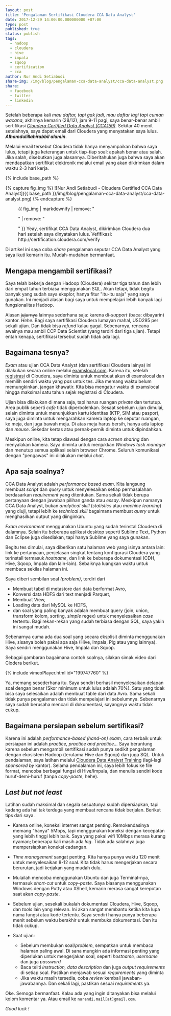 ```yaml
---
layout: post
title: 'Pengalaman Sertifikasi Cloudera CCA Data Analyst'
date: 2017-12-29 14:00:00.000000000 +07:00
type: post
published: true
status: publish
tags:
  - hadoop
  - cloudera
  - hive
  - impala
  - sqoop
  - certification
  - cca
author: Nur Andi Setiabudi
share-img: /img/blog/pengalaman-cca-data-analyst/cca-data-analyst.png
share:
  - facebook
  - twitter
  - linkedin
---
```

Setelah beberapa kali _mau daftar, tapi gak jadi, mau daftar lagi tapi cuman wacana_, akhirnya kemarin (28/12), jam 9-11 pagi, saya benar-benar ambil sertifikasi [*Cloudera Certified Data Analyst (CCA159)*](https://www.cloudera.com/more/training/certification/cca-data-analyst.html). Sekitar 40 menit setelahnya, saya dapat email dari Cloudera yang menyatakan saya lulus. _**Alhamdulillahirabbil alamin**_. 

Melalui email tersebut Cloudera tidak hanya menyampaikan bahwa saya lulus, tetapi juga keterangan untuk tiap-tiap soal: apakah benar atau salah. Jika salah, disebutkan juga alasannya. Diberitahukan juga bahwa saya akan mendapatkan sertifikat elektronik melalui email yang akan dikirimkan dalam waktu 2-3 hari kerja.

{% include base_path %}

{% capture fig_img %}
![Nur Andi Setiabudi - Cloudera Certified CCA Data Analyst]({{ base_path }}/img/blog/pengalaman-cca-data-analyst/cca-data-analyst.png)
{% endcapture %}

<figure>
{{ fig_img | markdownify | remove: "<p>" | remove: "</p>" }}
<span class="caption">Yeay, sertifikat CCA Data Analyst, dikirimkan Cloudera dua hari setelah saya dinyatakan lulus. Vefifikasi: http://certification.cloudera.com/verify</span>
</figure> 


Di artikel ini saya coba *share* pengalaman seputar CCA Data Analyst yang saya ikuti kemarin itu. Mudah-mudahan bermanfaat.

## Mengapa mengambil sertifikasi?

Saya telah bekerja dengan Hadoop (Cloudera) sekitar tiga tahun dan lebih dari empat tahun terbiasa menggunakan SQL. Akan tetapi, tidak begitu banyak yang sudah saya eksplor, hanya fitur "itu-itu saja" yang saya gunakan. Ini menjadi alasan bagi saya untuk mempelajari lebih banyak lagi fungsionalitas Hadoop.

Alasan ~~jujurnya~~ lainnya sederhana saja: karena di-*support* (baca: dibayarin) kantor. _Hehe_. Bagi saya sertifikasi Cloudera lumayan mahal, USD295 per sekali ujian. Dan tidak bisa _refund_ kalau gagal. Sebenarnya, rencana awalnya mau ambil CCP Data Scientist (yang terdiri dari tiga ujian). Tetapi entah kenapa, sertifikasi tersebut sudah tidak ada lagi.

## Bagaimana tesnya?

_Exam_ atau ujian CCA Data Analyst (dan sertifikasi Cloudera lainya) ini dilakukan secara online melalui [examslocal.com](http://www.examslocal.com/). Karena itu, setelah  [registrasi](https://university.cloudera.com/content/cca175) di Cloudera, saya diminta untuk membuat akun di examslocal dan memilih sendiri waktu yang _pas_ untuk tes. Jika memang waktu belum memungkinkan, jangan khawatir. Kita bisa mengatur waktu di examslocal hingga maksimal satu tahun sejak registrasi di Cloudera. 

Ujian bisa dilakukan di mana saja, tapi harus ruangan _private_ dan tertutup. Area publik seperti _cafe_ tidak diperbolehkan. Sesaat sebelum ujian dimulai, selain diminta untuk menunjukkan kartu identitas (KTP, SIM atau paspor), saya juga diminta untuk mengarahkan kamera laptop ke seputar ruangan, ke meja, dan juga bawah meja. Di atas meja harus bersih, hanya ada laptop dan _mouse_. Sekedar kertas atau pernak-pernik diminta untuk dipindahkan.

Meskipun online, kita tetap diawasi dengan cara _screen sharing_ dan menyalakan kamera. Saya diminta untuk menjukkan _Windows task manager_ dan menutup semua aplikasi selain browser Chrome. Seluruh komunikasi dengan "pengawas" ini dilakukan melalui _chat_.

## Apa saja soalnya?

CCA Data Analyst adalah _performance based exam_. Kita langsung membuat _script_ dan _query_ untuk menyelesaikan setiap permasalahan berdasarkan _requirement_ yang ditentukan. Sama sekali tidak berupa pertanyaan dengan jawaban pilihan ganda atau _essay_. Meskipun namanya CCA Data Analyst, bukan _analytical skill_ (_statistics_ atau _machine learning_) yang diuji, tetapi lebih ke _technical skill_ bagaimana membuat _query_ untuk menghasilkan output yang diinginkan.  

_Exam environment_ menggunakan Ubuntu yang sudah terinstal Cloudera di dalamnya. Selain itu beberapa aplikasi desktop seperti Sublime Text, Python dan Eclipse juga disediakan, tapi hanya Sublime yang saya gunakan. 

Begitu tes dimulai, saya diberikan satu halaman web yang isinya antara lain: link ke pertanyaan, penjelasan singkat tentang konfigurasi Cloudera yang terinstall termasuk _hostname_, dan link ke beberapa dokumentasi (CDH, Hive, Sqoop, Impala dan lain-lain). Sebaiknya luangkan waktu untuk membaca sekilas halaman ini. 

Saya diberi sembilan soal _(problem)_, terdiri dari

* Membuat tabel di metastore dari data berformat Avro,
* Konversi data HDFS dari text menjadi Parquet,
* Membuat View,
* Loading data dari MySQL ke HDFS,
* dan soal yang paling banyak adalah membuat query (join, union, transform kolom, sorting, _simple_ regex) untuk menyelesaikan _case_ tertentu. Bagi rekan-rekan yang sudah terbiasa dengan SQL, saya yakin ini sangat mudah. 

Sebenarnya cuma ada dua soal yang secara eksplisit diminta menggunakan Hive, sisanya boleh pakai apa saja (Hive, Impala, Pig atau yang lainnya). Saya sendiri menggunakan Hive, Impala dan Sqoop.   

Sebagai gambaran bagaimana contoh soalnya, silakan simak video dari Clodera berikut.

{% include vimeoPlayer.html id="199747760" %}

Ya, memang sesederhana itu. Saya sendiri berhasil menyelesaikan delapan soal dengan benar (Skor minimum untuk lulus adalah 70%). Satu yang tidak bisa saya selesaikan adalah membuat table dari data Avro. Sama sekali tidak punya pengalaman dan tidak mempelajari ini sebelumnya. Sebenarnya saya sudah berusaha mencari di dokumentasi, sayangnya waktu tidak cukup.

## Bagaimana persiapan sebelum sertifikasi?

Karena ini adalah _performance-based (hand-on) exam_, cara terbaik untuk persiapan ini adalah _practice, practice and practice..._ Saya beruntung karena sebelum mengambil sertifikasi sudah punya sedikit pengalaman dengan ekosistem Hadoop (terutama Hive dan Sqoop) dan juga SQL. Untuk pendalaman, saya latihan melalui [Cloudera Data Analyst Training](https://www.cloudera.com/more/training/courses/data-analyst-training.html) (lagi-lagi _sponsored by_ kantor). Selama pendalaman ini, saya lebih fokus ke file format, mencoba berbagai fungsi di Hive/Impala, dan menulis sendiri kode huruf-demi-huruf (tanpa _copy-paste_, hehe).

## _Last but not least_

Latihan sudah maksimal dan segala sesuatunya sudah dipersiapkan, tapi kadang ada hal tak terduga yang membuat rencana tidak berjalan. Berikut tips dari saya.

* Karena online, koneksi internet sangat penting. Remokendasinya memang "hanya" 5Mbps, tapi menggunakan koneksi dengan kecepatan yang lebih tinggi lebih baik. Saya yang pakai wifi 10Mbps merasa kurang nyaman; beberapa kali masih ada _lag_. Tidak ada salahnya juga mempersiapkan koneksi cadangan. 

* _Time management_ sangat penting. Kita hanya punya waktu 120 menit untuk menyelesaikan 8-12 soal. Kita tidak harus mengerjakan secara berurutan, jadi kerjakan yang mudah dulu.

* Mulailah mencoba menggunakan Ubuntu dan juga Terminal-nya, termasuk _short-cut_ untuk _copy-paste_. Saya biasanya menggunakan Windows dengan Putty atau XShell, kemarin merasa sangat kerepotan saat akan _copy-paste_. 

* Sebelum ujian, sesekali bukalah dokumentasi Cloudera, Hive, Sqoop, dan _tools_ lain yang relevan. Ini akan sangat membantu ketika kita lupa nama fungsi atau kode tertentu. Saya sendiri hanya punya beberapa menit sebelum waktu berakhir untuk membuka dokumentasi. Dan itu tidak cukup.

* Saat ujian:
  * Sebelum membukan soal/*problem*, sempatkan untuk membaca halaman paling awal. Di sana mungkin ada informasi penting yang diperlukan untuk mengerjakan soal, seperti _hostname, username_ dan juga _password_
  * Baca teliti _instruction, data description_ dan juga _output requirements_ di setiap soal. Pastikan menjawab sesuai _requirements_ yang diminta
  * Jika waktu masih tersedia, coba _review_ kembali jawaban-jawabannya. Dan sekali lagi, pastikan sesuai _requirements_ ya. 

Oke. Semoga bermanfaat. Kalau ada yang ingin ditanyakan bisa melalui kolom komentar ya. Atau email ke `nurandi.mail[at]gmail.com`.

_Good luck !_
